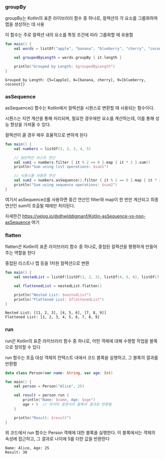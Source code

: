 ### groupBy

groupBy는 Kotlin의 표준 라이브러리 함수 중 하나로, 컬렉션의 각 요소를 그룹화하여 맵을 생성하는 데 사용

이 함수는 주로 컬렉션 내의 요소를 특정 조건에 따라 그룹화할 때 유용함

```kotlin
fun main() {
    val words = listOf("apple", "banana", "blueberry", "cherry", "coconut")

    val groupedByLength = words.groupBy { it.length }

    println("Grouped by Length: $groupedByLength")
}

```

```
Grouped by Length: {5=[apple], 6=[banana, cherry], 9=[blueberry, coconut]}
```

### asSequence

asSequence() 함수는 Kotlin에서 컬렉션을 시퀀스로 변환할 때 사용되는 함수이다.

시퀀스는 지연 계산을 통해 처리되며, 필요한 경우에만 요소를 계산하는데, 이를 통해 성능 향상을 가져올 수 있다.

컬렉션이 클 경우 매우 효율적으로 변하게 된다

```kotlin
fun main() {
    val numbers = listOf(1, 2, 3, 4, 5)

    // 일반적인 리스트 연산
    val sum1 = numbers.filter { it % 2 == 0 }.map { it * 2 }.sum()
    println("Sum using list operations: $sum1")

    // 시퀀스를 사용한 연산
    val sum2 = numbers.asSequence().filter { it % 2 == 0 }.map { it * 2 }.sum()
    println("Sum using sequence operations: $sum2")
}

```

여기서 asSequence()를 사용하면 중간 연산인 filter와 map이 한 번만 계산되고 최종 연산인 sum이 호출될 때에만 처리된다.

자세한건 https://velog.io/@dhwlddjgmanf/Kotlin-asSequence-vs-non-asSequence 여기

### flatten

flatten은 Kotlin의 표준 라이브러리 함수 중 하나로, 중첩된 컬렉션을 평평하게 만들어주는 역할을 한다

중첩된 리스트나 맵 등을 1차원 컬렉션으로 변환

```kotlin
fun main() {
    val nestedList = listOf(listOf(1, 2, 3), listOf(4, 5, 6), listOf(7, 8, 9))

    val flattenedList = nestedList.flatten()

    println("Nested List: $nestedList")
    println("Flattened List: $flattenedList")
}

```
```
Nested List: [[1, 2, 3], [4, 5, 6], [7, 8, 9]]
Flattened List: [1, 2, 3, 4, 5, 6, 7, 8, 9]

```

### run

run은 Kotlin의 표준 라이브러리 함수 중 하나로, 어떤 객체에 대해 수행할 작업을 블록으로 정의할 수 있다

run 함수는 호출 대상 객체의 컨텍스트 내에서 코드 블록을 실행하고, 그 블록의 결과를 반환함

```kotlin
data class Person(var name: String, var age: Int)

fun main() {
    val person = Person("Alice", 25)

    val result = person.run {
        println("Name: $name, Age: $age")
        age + 5  // 마지막 표현식이 블록의 결과로 반환됨
    }

    println("Result: $result")
}

```
위 코드에서 run 함수는 Person 객체에 대한 블록을 실행한다. 이 블록에서는 객체의 속성에 접근하고, 그 결과로 나이에 5를 더한 값을 반환한다

```
Name: Alice, Age: 25
Result: 30
```